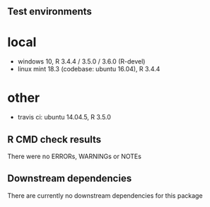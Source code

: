 ## Test environments
# local
* windows 10, R 3.4.4 / 3.5.0 / 3.6.0 (R-devel) 
* linux mint 18.3 (codebase: ubuntu 16.04), R 3.4.4
# other
* travis ci: ubuntu 14.04.5, R 3.5.0

## R CMD check results
There were no ERRORs, WARNINGs or NOTEs

## Downstream dependencies

There are currently no downstream dependencies for this package
